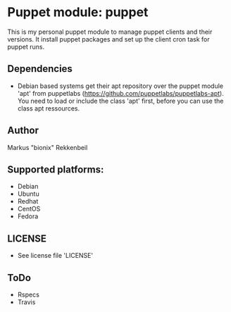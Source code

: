 # Puppet module: puppet

This is my personal puppet module to manage puppet clients and their versions.
It install puppet packages and set up the client cron task for puppet runs.

## Dependencies

* Debian based systems get their apt repository over the puppet module
  'apt' from puppetlabs (https://github.com/puppetlabs/puppetlabs-apt). You need
  to load or include the class 'apt' first, before you can use the class apt
  ressources.

## Author

Markus "bionix" Rekkenbeil

## Supported platforms:

* Debian
* Ubuntu
* Redhat
* CentOS
* Fedora

## LICENSE

* See license file 'LICENSE'

## ToDo

* Rspecs
* Travis
